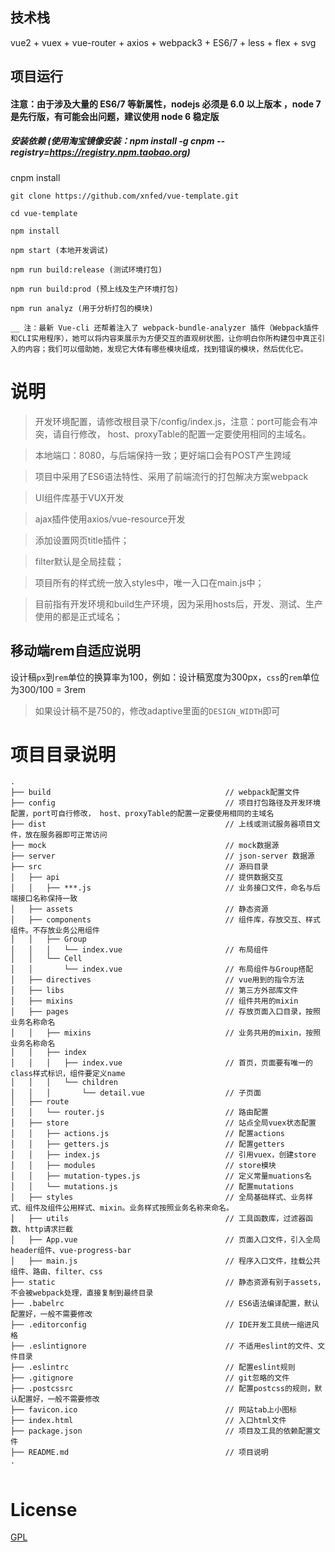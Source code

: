 ## 技术栈

vue2 + vuex + vue-router + axios + webpack3 + ES6/7  + less + flex + svg


## 项目运行

#### 注意：由于涉及大量的 ES6/7 等新属性，nodejs 必须是 6.0 以上版本 ，node 7 是先行版，有可能会出问题，建议使用 node 6 稳定版

##### 安装依赖 (使用淘宝镜像安装：npm install -g cnpm --registry=https://registry.npm.taobao.org)
cnpm install

```
git clone https://github.com/xnfed/vue-template.git  

cd vue-template

npm install

npm start (本地开发调试)

npm run build:release (测试环境打包)

npm run build:prod (预上线及生产环境打包)

npm run analyz (用于分析打包的模块)

__ 注：最新 Vue-cli 还帮着注入了 webpack-bundle-analyzer 插件（Webpack插件和CLI实用程序），她可以将内容束展示为方便交互的直观树状图，让你明白你所构建包中真正引入的内容；我们可以借助她，发现它大体有哪些模块组成，找到错误的模块，然后优化它。

```


# 说明

>  开发环境配置，请修改根目录下/config/index.js，注意：port可能会有冲突，请自行修改， host、proxyTable的配置一定要使用相同的主域名。

>  本地端口：8080，与后端保持一致；更好端口会有POST产生跨域

>  项目中采用了ES6语法特性、采用了前端流行的打包解决方案webpack

>  UI组件库基于VUX开发 

>  ajax插件使用axios/vue-resource开发 

>  添加设置网页title插件；

>  filter默认是全局挂载；

>  项目所有的样式统一放入styles中，唯一入口在main.js中；

>  目前指有开发环境和build生产环境，因为采用hosts后，开发、测试、生产使用的都是正式域名；

 
## 移动端rem自适应说明

设计稿`px`到`rem`单位的换算率为100，例如：设计稿宽度为300px，`css`的`rem`单位为300/100 = 3rem
> 如果设计稿不是750的，修改adaptive里面的`DESIGN_WIDTH`即可


# 项目目录说明

```
.
├── build                                       // webpack配置文件
├── config                                      // 项目打包路径及开发环境配置，port可自行修改， host、proxyTable的配置一定要使用相同的主域名
├── dist                                        // 上线或测试服务器项目文件，放在服务器即可正常访问
├── mock                                        // mock数据源
├── server                                      // json-server 数据源
├── src                                         // 源码目录
│   ├── api                                     // 提供数据交互
│   │   ├── ***.js                              // 业务接口文件，命名与后端接口名称保持一致
│   ├── assets                                  // 静态资源
│   ├── components                              // 组件库，存放交互、样式组件。不存放业务公用组件
│   │   ├── Group
│   │   │   └── index.vue                       // 布局组件
│   │   └── Cell
│   │       └── index.vue                       // 布局组件与Group搭配
│   ├── directives                              // vue用到的指令方法
│   ├── libs                                    // 第三方外部库文件
│   ├── mixins                                  // 组件共用的mixin
│   ├── pages                                   // 存放页面入口目录，按照业务名称命名
│   │   ├── mixins                              // 业务共用的mixin，按照业务名称命名
│   │   ├── index
│   │   │   ├── index.vue                       // 首页，页面要有唯一的class样式标识，组件要定义name
│   │   │   └── children
│   │   │       └── detail.vue                  // 子页面
│   ├── route
│   │   └── router.js                           // 路由配置
│   ├── store                                   // 站点全局vuex状态配置
│   │   ├── actions.js                          // 配置actions
│   │   ├── getters.js                          // 配置getters
│   │   ├── index.js                            // 引用vuex，创建store
│   │   ├── modules                             // store模块
│   │   ├── mutation-types.js                   // 定义常量muations名
│   │   └── mutations.js                        // 配置mutations
│   ├── styles                                  // 全局基础样式、业务样式、组件及组件公用样式、mixin。业务样式按照业务名称来命名。
│   ├── utils                                   // 工具函数库，过滤器函数、http请求拦截
│   ├── App.vue                                 // 页面入口文件，引入全局header组件、vue-progress-bar
│   ├── main.js                                 // 程序入口文件，挂载公共组件、路由、filter、css
├── static                                      // 静态资源有别于assets，不会被webpack处理，直接复制到最终目录
├── .babelrc                                    // ES6语法编译配置，默认配置好，一般不需要修改
├── .editorconfig                               // IDE开发工具统一缩进风格
├── .eslintignore                               // 不适用eslint的文件、文件目录
├── .eslintrc                                   // 配置eslint规则
├── .gitignore                                  // git忽略的文件
├── .postcssrc                                  // 配置postcss的规则，默认配置好，一般不需要修改
├── favicon.ico                                 // 网站tab上小图标
├── index.html                                  // 入口html文件
├── package.json                                // 项目及工具的依赖配置文件
├── README.md                                   // 项目说明
.


```


# License

[GPL](https://github.com/xnfed/vue-template.git)
